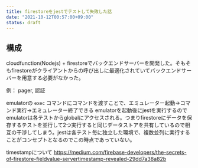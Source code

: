 ```yaml
---
title: firestoreをjestでテストして失敗した話
date: "2021-10-12T00:57:00+09:00"
status: draft
---
```


## 構成

cloudfunction(Nodejs) + firestoreでバックエンドサーバーを開発した。そもそもfirestoreがクライアントからの呼び出しに最適化されていてバックエンドサーバーを用意する必要がなかった。

例： pager, 認証

emulatorの `exec` コマンドにコマンドを渡すことで、エミュレーター起動→コマンド実行→エミュレーター終了できる
emulatorを起動後にjestを実行するのでemulatorは各テストからglobalにアクセスされる。つまりfirestoreにデータを保存するテストを並行して2つ実行すると同じデータストアを共有しているので相互の干渉してしまう。jestは各テスト毎に独立した環境で、複数並列に実行することがコンセプトとなるのでこの時点であっていない。


timestampについて
https://medium.com/firebase-developers/the-secrets-of-firestore-fieldvalue-servertimestamp-revealed-29dd7a38a82b
